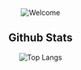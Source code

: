 <div align="center">
<img src="https://github.com/Lavia1337/Lavia1337/blob/main/welcome-black-min.gif" alt="Welcome">

## Github Stats
<!-- ![Lavia1337's GitHub stats](https://github-readme-stats.vercel.app/api?username=Lavia1337&show_icons=true)
<p><img src="https://github-readme-stats.vercel.app/api/top-langs?username=Lavia1337&show_icons=true&locale=en&layout=compact" alt="Lavia1337" /></p>
 -->

 ![Top Langs](https://github-readme-stats.vercel.app/api/top-langs/?username=Lavia1337&theme=dark&show_icons=true&layout=compact&langs_count=7) <br> 
<!-- ![Lavia1337's GitHub stats](https://github-readme-stats.vercel.app/api?username=Lavia1337&theme=dark&show_icons=true)  -->
<!-- <img height="180em" src="https://github-readme-stats-eight-theta.vercel.app/api?username=Lavia1337&show_icons=true&theme=algolia&include_all_commits=true&count_private=true"/> -->
</div>
<!--
## Find me on
<p>
  <a href="mailto:laviasusanto@gmail.com"><img src="https://img.icons8.com/color/96/000000/gmail.png" alt="email"/></a>
  
 -->

<br>
<div align="center">
<p>Thank you for visiting my profile, please leave something in my guestbook 👇 :</p>
 <a href="https://github.com/Lavia1337/Lavia1337/issues/3#issuecomment-new"><img src="https://github.com/Lavia1337/Lavia1337/blob/main/GUEST_BOOK_GIF.gif" alt="Guest book"></a>
</div>

<br>
<p align="left"> <img src="https://komarev.com/ghpvc/?username=Lavia1337&label=Profile%20views&color=0e75b6&style=flat" alt="Lavia1337" /> </p>
